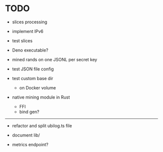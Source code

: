# TODO

- slices processing
- implement IPv6
- test slices

- Deno executable?

- mined rands on one JSONL per secret key

- test JSON file config
- test custom base dir
  - on Docker volume

- native mining module in Rust
  - FFI
  - bind gen?

---

- refactor and split ubilog.ts file

- document lib/

- metrics endpoint?
